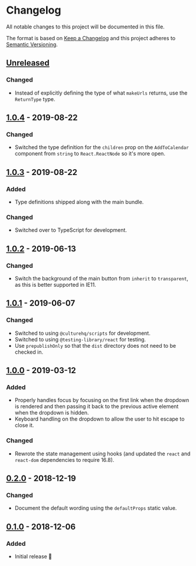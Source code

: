 # Changelog

All notable changes to this project will be documented in this file.

The format is based on [Keep a Changelog](http://keepachangelog.com/en/1.0.0/) and this project adheres to [Semantic Versioning](http://semver.org/spec/v2.0.0.html).

## [Unreleased]

### Changed

- Instead of explicitly defining the type of what `makeUrls` returns, use the `ReturnType` type.

## [1.0.4] - 2019-08-22

### Changed

- Switched the type definition for the `children` prop on the `AddToCalendar` component from `string` to `React.ReactNode` so it's more open.

## [1.0.3] - 2019-08-22

### Added

- Type definitions shipped along with the main bundle.

### Changed

- Switched over to TypeScript for development.

## [1.0.2] - 2019-06-13

### Changed

- Switch the background of the main button from `inherit` to `transparent`, as this is better supported in IE11.

## [1.0.1] - 2019-06-07

### Changed

- Switched to using `@culturehq/scripts` for development.
- Switched to using `@testing-library/react` for testing.
- Use `prepublishOnly` so that the `dist` directory does not need to be checked in.

## [1.0.0] - 2019-03-12

### Added

- Properly handles focus by focusing on the first link when the dropdown is rendered and then passing it back to the previous active element when the dropdown is hidden.
- Keyboard handling on the dropdown to allow the user to hit escape to close it.

### Changed

- Rewrote the state management using hooks (and updated the `react` and `react-dom` dependencies to require 16.8).

## [0.2.0] - 2018-12-19

### Changed

- Document the default wording using the `defaultProps` static value.

## [0.1.0] - 2018-12-06

### Added

- Initial release 🎉

[unreleased]: https://github.com/CultureHQ/add-to-calendar/compare/v1.0.4...HEAD
[1.0.4]: https://github.com/CultureHQ/add-to-calendar/compare/v1.0.3...v1.0.4
[1.0.3]: https://github.com/CultureHQ/add-to-calendar/compare/v1.0.2...v1.0.3
[1.0.2]: https://github.com/CultureHQ/add-to-calendar/compare/v1.0.1...v1.0.2
[1.0.1]: https://github.com/CultureHQ/add-to-calendar/compare/v1.0.0...v1.0.1
[1.0.0]: https://github.com/CultureHQ/add-to-calendar/compare/v0.2.0...v1.0.0
[0.2.0]: https://github.com/CultureHQ/add-to-calendar/compare/v0.1.0...v0.2.0
[0.1.0]: https://github.com/CultureHQ/add-to-calendar/compare/d105a7...v0.1.0
